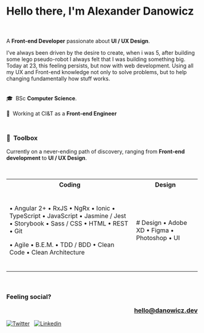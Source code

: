 # Hello there, I'm Alexander Danowicz  
A **Front-end Developer** passionate about **UI / UX Design**.
</br>

I’ve always been driven by the desire to create, when i was 5, after building some lego pseudo-robot I always felt that I was building something big. Today at 23, this feeling persists, but now with web development. Using all my UX and Front-end knowledge not only to solve problems, but to help changing fundamentally how stuff works.
</br></br></br>
🎓  BSc **Computer Science**.  </br></br>
💼  Working at CI&T as a **Front-end Engineer**  </br></br>

##
### 🧰  Toolbox
Currently on a never-ending path of discovery, ranging from **Front-end development** to **UI / UX Design**.

</br>
<table>
<tr><th>Coding</th><th>Design</th></tr>
<tr><td>
  
</br>

• Angular 2+ 
• RxJS
• NgRx 
• Ionic 
• TypeScript
• JavaScript
• Jasmine / Jest 
• Storybook
• Sass / CSS 
• HTML • REST
• Git 

• Agile 
• B.E.M.
• TDD / BDD
• Clean Code
• Clean Architecture




</br>

</td><td>
# Design
  • Adobe XD 
  • Figma 
  • Photoshop 
  • UI
</td></tr> </table>


</br>

### Feeling social?   <p align="right"><a href="mailto:hello@danowicz.dev">hello@danowicz.dev<a/><p/>
[![Twitter](https://briller.com.br/portfolio/icons/twitter.svg)](https://twitter.com/AlexDanowicz)  
[![Linkedin](https://briller.com.br/portfolio/icons/linkedin.svg)](https://linkedin.com/in/danowicz)  
<!--[![Dev](https://briller.com.br/portfolio/icons/dev.svg)](https://dev.to/)  
[![Dribbble](https://briller.com.br/portfolio/icons/dribbble.svg)](https://dribbble.com/)  
[![Codepen](https://briller.com.br/portfolio/icons/codepen.svg)](https://codepen.io/)
</br>--!>
